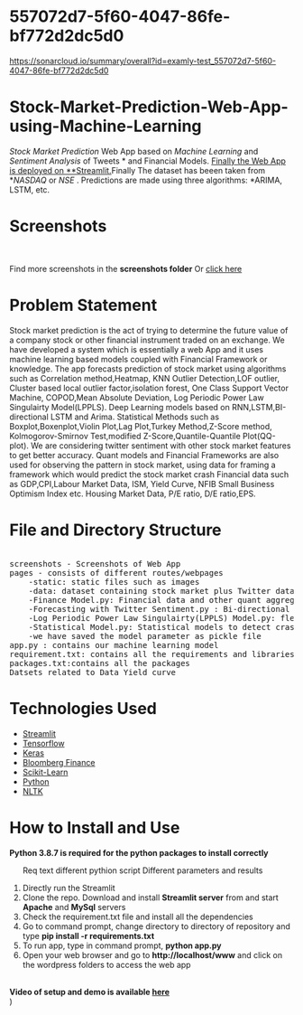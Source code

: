 # 557072d7-5f60-4047-86fe-bf772d2dc5d0
https://sonarcloud.io/summary/overall?id=examly-test_557072d7-5f60-4047-86fe-bf772d2dc5d0


# Stock-Market-Prediction-Web-App-using-Machine-Learning
*Stock Market Prediction* Web App based on *Machine Learning* and *Sentiment Analysis* of Tweets  * and Financial Models. <a href="https://gaurav7888-nass-app-h64hf0.streamlit.app/">Finally  the Web App is deployed  on **Streamlit.</a>Finally The dataset has beeen taken from  **NASDAQ* or *NSE* .  Predictions are made using three algorithms: *ARIMA, LSTM, etc. 

# Screenshots
<img src="">
<img src="">

Find more screenshots in the <b>screenshots folder</b> Or <a href="">click here</a>


# Problem Statement
Stock market prediction is the act of trying to determine the future value of a company stock or other financial instrument traded on an exchange. 
We have developed a system which is essentially a web App and it uses machine learning based models coupled with Financial Framework or knowledge. 
The app forecasts prediction of stock market using algorithms such as Correlation method,Heatmap, KNN Outlier Detection,LOF outlier, Cluster based local outlier factor,isolation forest, One Class Support Vector Machine, COPOD,Mean Absolute Deviation, Log Periodic Power Law Singulairty Model(LPPLS). Deep Learning models based on RNN,LSTM,BI-directional LSTM and Arima. Statistical Methods such as Boxplot,Boxenplot,Violin Plot,Lag Plot,Turkey Method,Z-Score method, Kolmogorov-Smirnov Test,modified Z-Score,Quantile-Quantile Plot(QQ-plot).
We are considering twitter sentiment with other stock market features to get better accuracy. 
Quant models and Financial Frameworks are also used for observing the pattern in stock market, using data for framing a framework which would predict the stock market crash
Financial data such as GDP,CPI,Labour Market Data, ISM, Yield Curve, NFIB Small Business Optimism Index etc. 
Housing Market Data, P/E ratio, D/E ratio,EPS.





# File and Directory Structure
<pre>

screenshots - Screenshots of Web App
pages - consists of different routes/webpages
    -static: static files such as images 
    -data: dataset containing stock market plus Twitter data
    -Finance Model.py: Financial data and other quant aggregator models 
    -Forecasting with Twitter Sentiment.py : Bi-directional LSTM model
    -Log Periodic Power Law Singulairty(LPPLS) Model.py: flexible framework to detect economic bubble and predict regime changes of a financial asset
    -Statistical Model.py: Statistical models to detect crash events 
    -we have saved the model parameter as pickle file
app.py : contains our machine learning model 
requirement.txt: contains all the requirements and libraries which are to be installed
packages.txt:contains all the packages 
Datsets related to Data Yield curve 
</pre>

# Technologies Used
<ul>

<a href="https://streamlit.io/"><li>Streamlit</a></li>
<a href="https://www.tensorflow.org/"><li>Tensorflow</a></li>
<a href="https://keras.io/"><li>Keras</a></li>
<a href="https://www.bloomberg.com/asia/"><li>Bloomberg Finance</a></li>
<a href="https://scikit-learn.org/"><li>Scikit-Learn</a></li>
<a href="https://www.python.org/"><li>Python</a></li>
<a href="https://www.nltk.org/"><li>NLTK</a></li>

</ul>

# How to Install and Use
<b>Python 3.8.7 is required for the python packages to install correctly</b><br>
<ol>

Req text 
different pythion script 
Different parameters and results 
<li>Directly run the Streamlit</li>
<li>Clone the repo. Download and install <b>Streamlit server</b> from  and start <b>Apache</b> and <b>MySql</b> servers</li>
<li>Check the requirement.txt file and install all the dependencies </li>


<li>Go to command prompt, change directory to directory of repository and type <b>pip install -r requirements.txt</b></li>
<li>To run app, type in command prompt, <b>python app.py</b></li>
<li>Open your web browser and go to <b>http://localhost/www</b> and click on the wordpress folders to access the web app</li>
</ol>
<br>
<b> Video of setup and demo is available <a href="">here</a></b>
<br>


</ul>)
